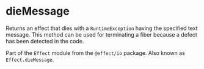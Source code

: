 # dieMessage

Returns an effect that dies with a `RuntimeException` having the specified
text message. This method can be used for terminating a fiber because a
defect has been detected in the code.

Part of the `Effect` module from the `@effect/io` package. Also known as `Effect.dieMessage`.
